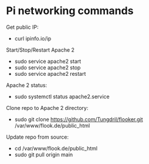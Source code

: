 # Pi networking commands
Get public IP:
- curl ipinfo.io/ip

Start/Stop/Restart Apache 2
- sudo service apache2 start
- sudo service apache2 stop
- sudo service apache2 restart

Apache 2 status:
- sudo systemctl status apache2.service

Clone repo to Apache 2 directory:
- sudo git clone https://github.com/Tungdril/flooker.git /var/www/flook.de/public_html

Update repo from source:
- cd /var/www/flook.de/public_html
- sudo git pull origin main